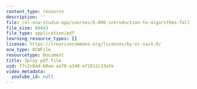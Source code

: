 ```yaml
---
content_type: resource
description: ''
file: /ol-ocw-studio-app/courses/6-006-introduction-to-algorithms-fall-2011/f7c2c84db0aeaa78a340ef1812c33afe_ozsuci5pIso.pdf
file_size: 66443
file_type: application/pdf
learning_resource_types: []
license: https://creativecommons.org/licenses/by-nc-sa/4.0/
ocw_type: OCWFile
resourcetype: Document
title: 3play pdf file
uid: f7c2c84d-b0ae-aa78-a340-ef1812c33afe
video_metadata:
  youtube_id: null
---
```

